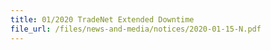 ```yaml
---
title: 01/2020 TradeNet Extended Downtime   
file_url: /files/news-and-media/notices/2020-01-15-N.pdf
---
```

